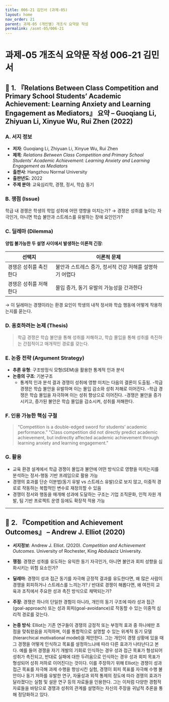 ```yaml
---
title: 006-21 김민서 (과제-05)
layout: home
nav_order: 21
parent: 과제-05 (개인별) 개조식 요약문 작성
permalink: /asmt-05/006-21
---
```


# 과제-05 개조식 요약문 작성 006-21 김민서 

## 📘 1. 『Relations Between Class Competition and Primary School Students’ Academic Achievement: Learning Anxiety and Learning Engagement as Mediators』 요약 – Guoqiang Li, Zhiyuan Li, Xinyue Wu, Rui Zhen (2022)

### A. 서지 정보  
- **저자**: Guoqiang Li, Zhiyuan Li, Xinyue Wu, Rui Zhen
- **제목**: *Relations Between Class Competition and Primary School Students’ Academic Achievement: Learning Anxiety and Learning Engagement as Mediators*  
- **출판사**: Hangzhou Normal University  
- **출판년도**: 2022
- **주제 분야**: 교육심리학, 경쟁, 정서, 학습 동기


### B. 쟁점 (Issue)  
학급 내 경쟁은 학생의 학업 성취에 어떤 영향을 미치는가?
→ 경쟁은 성취를 높이는 자극인가, 아니면 학습 불안과 스트레스를 유발하는 장애 요인인가?


### C. 딜레마 (Dilemma)  
**양립 불가능한 두 설명 사이에서 발생하는 이론적 긴장**:

| 선택지 | 이론적 문제 |
|--------|-------------|
| 경쟁은 성취를 촉진한다 | 불안과 스트레스 증가, 정서적 건강 저해를 설명하기 어렵다 |
| 경쟁은 성취를 저해한다 | 몰입 증가, 동기 유발의 가능성을 간과한다 |

→ 이 딜레마는 경쟁이라는 환경 요인이 학생의 내적 정서와 학습 행동에 어떻게 작용하는지를 묻는다.


### D. 옹호하려는 논제 (Thesis)  
> 학급 경쟁은 학습 불안을 통해 성취를 저해하고, 학습 몰입을 통해 성취를 촉진하는 간접적이고 매개적인 경로를 갖는다.


### E. 논증 전략 (Argument Strategy)  
- **추론 유형**: 구조방정식 모형(SEM)을 활용한 통계적 인과 분석
- **논증의 구조**:
  기본구조
  - 통계적 인과 분석 결과 경쟁이 성취에 영향 미치는 다음의 결론이 도출됨.
  -학급 경쟁은 학습 불안을 유발하며 이는 몰입 감소와 성취 저해로 이어진다.
  -학급 경쟁은 학습 몰입을 자극하며 이는 성취 향상으로 이어진다.
  -경쟁은 불안을 증가시키고, 증가된 불안은 학습 몰입을 감소시켜, 성취를 저해한다.


### F. 인용 가능한 핵심 구절
> “Competition is a double-edged sword for students’ academic performance.”
> "Class competition did not directly predict academic achievement, but indirectly affected academic achievement through learning anxiety and learning engagement."


### G. 활용
- 교육 환경 설계에서 학급 경쟁이 몰입과 불안에 어떤 방식으로 영향을 미치는지를 분석하는 정서-행동 기반 프레임으로 활용 가능
- 경쟁의 효과를 단순 이분법(동기 유발 vs 스트레스 유발)으로 보지 않고, 이중적 경로로 작동하는 복합적인 변수로 재정의할 수 있음
- 경쟁이 정서와 행동을 매개해 성과에 도달하는 구조는 기업 조직문화, 인적 자원 개발, 팀 기반 프로젝트 운영 등에도 확장적 적용 가능

---

## 📘 2. 『Competition and Achievement Outcomes』 – Andrew J. Elliot (2020)

- **서지정보**: Andrew J. Elliot. (2020). *Competition and Achievement Outcomes*. University of Rochester, King Abdulaziz University.

- **쟁점**: 경쟁은 성취를 유도하는 유익한 동기 자극인가, 아니면 불안과 회피 성향을 심화시키는 위험 요소인가? 
- **딜레마**: 경쟁이 성과 접근 동기를 자극해 긍정적 결과를 유도한다면, 왜 많은 사람이 경쟁을 회피하거나 스트레스를 느끼는가? / 반대로 경쟁이 해롭다면, 왜 여전히 교육과 조직에서 주요한 성과 촉진 방식으로 채택되는가?
- **주장**: 경쟁은 하나의 단일한 경험이 아니라, 개인의 동기 구조에 따라 성과 접근(goal-approach) 또는 성과 회피(goal-avoidance)로 작동할 수 있는 이중적 심리적 경로를 갖는다.
- **논증 방식**:  Elliot는 기존 연구들이 경쟁의 긍정적 또는 부정적 효과 중 하나에만 초점을 맞춰왔음을 지적하며, 이를 통합적으로 설명할 수 있는 위계적 동기 모델(hierarchical motivational model)을 제안한다. 그는 개인이 경쟁 상황에 있을 때 그 경쟁을 어떻게 인식하고 목표를 설정하느냐에 따라 다른 효과가 나타난다고 본다. 예를 들어 경쟁을 자기 개발의 기회로 인식하는 경우 성과 접근 목표가 형성되어 성취가 촉진되고, 반대로 실패에 대한 두려움으로 인식하는 경우 성과 회피 목표가 형성되어 성취 저하로 이어진다는 것이다. 이를 주장하기 위해 Elliot는 경쟁이 성과 접근 목표를 자극해 과제 수행을 향상시킨 실험, 경쟁이 회피 목표를 자극해 수행 불안이나 동기 저하를 유발한 연구, 자율성과 외적 통제의 정도에 따라 경쟁의 효과가 달라졌다는 실험 및 설문 연구 등의 자료들을 인용한다. 그는 이처럼 다양한 경험적 자료들을 바탕으로 경쟁과 성취의 관계를 설명하는 자신의 주장을 귀납적 추론을 통해 정당화하고 있다.
